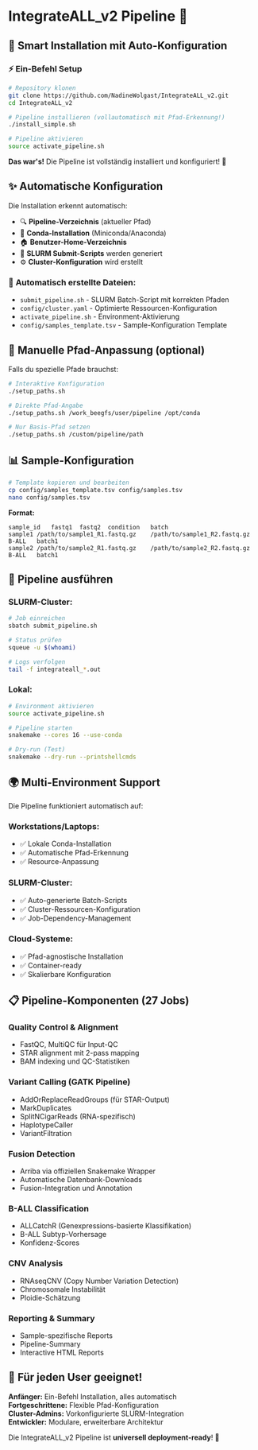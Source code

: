 # IntegrateALL_v2 Pipeline 🧬

## 🚀 **Smart Installation mit Auto-Konfiguration**

### ⚡ **Ein-Befehl Setup**

```bash
# Repository klonen
git clone https://github.com/NadineWolgast/IntegrateALL_v2.git
cd IntegrateALL_v2

# Pipeline installieren (vollautomatisch mit Pfad-Erkennung!)
./install_simple.sh

# Pipeline aktivieren
source activate_pipeline.sh
```

**Das war's!** Die Pipeline ist vollständig installiert und konfiguriert! 🎉

## ✨ **Automatische Konfiguration**

Die Installation erkennt automatisch:
- 🔍 **Pipeline-Verzeichnis** (aktueller Pfad)
- 🐍 **Conda-Installation** (Miniconda/Anaconda)  
- 🏠 **Benutzer-Home-Verzeichnis**
- 📝 **SLURM Submit-Scripts** werden generiert
- ⚙️ **Cluster-Konfiguration** wird erstellt

### 📁 **Automatisch erstellte Dateien:**
- `submit_pipeline.sh` - SLURM Batch-Script mit korrekten Pfaden
- `config/cluster.yaml` - Optimierte Ressourcen-Konfiguration  
- `activate_pipeline.sh` - Environment-Aktivierung
- `config/samples_template.tsv` - Sample-Konfiguration Template

## 🔧 **Manuelle Pfad-Anpassung (optional)**

Falls du spezielle Pfade brauchst:

```bash
# Interaktive Konfiguration
./setup_paths.sh

# Direkte Pfad-Angabe
./setup_paths.sh /work_beegfs/user/pipeline /opt/conda

# Nur Basis-Pfad setzen
./setup_paths.sh /custom/pipeline/path
```

## 📊 **Sample-Konfiguration**

```bash
# Template kopieren und bearbeiten
cp config/samples_template.tsv config/samples.tsv
nano config/samples.tsv
```

**Format:**
```tsv
sample_id	fastq1	fastq2	condition	batch
sample1	/path/to/sample1_R1.fastq.gz	/path/to/sample1_R2.fastq.gz	B-ALL	batch1
sample2	/path/to/sample2_R1.fastq.gz	/path/to/sample2_R2.fastq.gz	B-ALL	batch1
```

## 🚀 **Pipeline ausführen**

### **SLURM-Cluster:**
```bash
# Job einreichen
sbatch submit_pipeline.sh

# Status prüfen
squeue -u $(whoami)

# Logs verfolgen  
tail -f integrateall_*.out
```

### **Lokal:**
```bash
# Environment aktivieren
source activate_pipeline.sh

# Pipeline starten
snakemake --cores 16 --use-conda

# Dry-run (Test)
snakemake --dry-run --printshellcmds
```

## 🌍 **Multi-Environment Support**

Die Pipeline funktioniert automatisch auf:

### **Workstations/Laptops:**
- ✅ Lokale Conda-Installation
- ✅ Automatische Pfad-Erkennung
- ✅ Resource-Anpassung

### **SLURM-Cluster:**  
- ✅ Auto-generierte Batch-Scripts
- ✅ Cluster-Ressourcen-Konfiguration
- ✅ Job-Dependency-Management

### **Cloud-Systeme:**
- ✅ Pfad-agnostische Installation  
- ✅ Container-ready
- ✅ Skalierbare Konfiguration

## 📋 **Pipeline-Komponenten (27 Jobs)**

### **Quality Control & Alignment**
- FastQC, MultiQC für Input-QC
- STAR alignment mit 2-pass mapping
- BAM indexing und QC-Statistiken

### **Variant Calling (GATK Pipeline)**
- AddOrReplaceReadGroups (für STAR-Output)
- MarkDuplicates  
- SplitNCigarReads (RNA-spezifisch)
- HaplotypeCaller
- VariantFiltration

### **Fusion Detection**
- Arriba via offiziellen Snakemake Wrapper
- Automatische Datenbank-Downloads
- Fusion-Integration und Annotation

### **B-ALL Classification**
- ALLCatchR (Genexpressions-basierte Klassifikation)
- B-ALL Subtyp-Vorhersage  
- Konfidenz-Scores

### **CNV Analysis**
- RNAseqCNV (Copy Number Variation Detection)
- Chromosomale Instabilität
- Ploidie-Schätzung

### **Reporting & Summary**
- Sample-spezifische Reports
- Pipeline-Summary
- Interactive HTML Reports

## 🎯 **Für jeden User geeignet!**

**Anfänger:** Ein-Befehl Installation, alles automatisch  
**Fortgeschrittene:** Flexible Pfad-Konfiguration  
**Cluster-Admins:** Vorkonfigurierte SLURM-Integration  
**Entwickler:** Modulare, erweiterbare Architektur

Die IntegrateALL_v2 Pipeline ist **universell deployment-ready**! 🌟